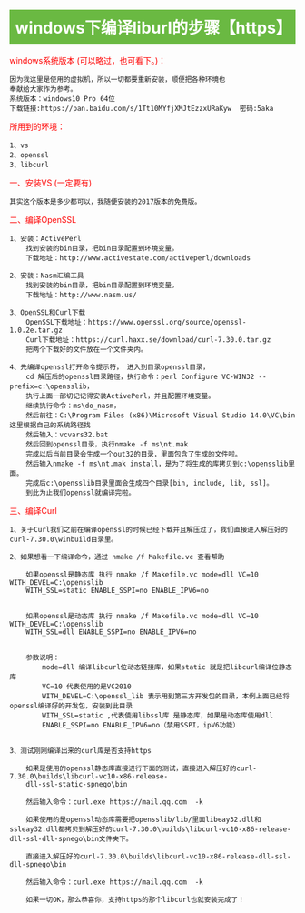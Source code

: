 

<h1 style="background:#6AB942;color:#FFFFFF;padding:10px">windows下编译liburl的步骤【https】</h1>
<String style="color:red">windows系统版本 (可以略过，也可看下。)：</String>

```
因为我这里是使用的虚拟机，所以一切都要重新安装，顺便把各种环境也
奉献给大家作为参考。
系统版本：windows10 Pro 64位
下载链接:https://pan.baidu.com/s/1Tt10MYfjXMJtEzzxURaKyw  密码:5aka
```

<String style="color:red">所用到的环境：</String>

```
1、vs
2、openssl
3、libcurl
```

<String style="color:red">一、安装VS (一定要有)</String>

```
其实这个版本是多少都可以，我随便安装的2017版本的免费版。
```
<String style="color:red">二、编译OpenSSL</String>

```
1、安装：ActivePerl
	找到安装的bin目录，把bin目录配置到环境变量。
	下载地址：http://www.activestate.com/activeperl/downloads

2、安装：Nasm汇编工具
	找到安装的bin目录，把bin目录配置到环境变量。
	下载地址：http://www.nasm.us/ 

3、OpenSSL和Curl下载
	OpenSSL下载地址：https://www.openssl.org/source/openssl-1.0.2e.tar.gz
	Curl下载地址：https://curl.haxx.se/download/curl-7.30.0.tar.gz
	把两个下载好的文件放在一个文件夹内。

4、先编译openssl打开命令提示符， 进入到目录openssl目录， 
	cd 解压后的openssl目录路径，执行命令：perl Configure VC-WIN32 --prefix=c:\opensslib，
	执行上面一部切记记得安装ActivePerl，并且配置环境变量。
	继续执行命令：ms\do_nasm，
	然后前往：C:\Program Files (x86)\Microsoft Visual Studio 14.0\VC\bin 这里根据自己的系统路径找
	然后输入：vcvars32.bat
	然后回到openssl目录，执行nmake -f ms\nt.mak
	完成以后当前目录会生成一个out32的目录，里面包含了生成的文件啦。
	然后输入nmake -f ms\nt.mak install，是为了将生成的库拷贝到c:\opensslib里面。
	完成后c:\opensslib目录里面会生成四个目录[bin, include, lib, ssl]。
	到此为止我们openssl就编译完啦。
```

<String style="color:red">三、编译Curl</String>

```
1、关于Curl我们之前在编译openssl的时候已经下载并且解压过了，我们直接进入解压好的curl-7.30.0\winbuild目录里。

2、如果想看一下编译命令，通过 nmake /f Makefile.vc 查看帮助
	
	如果openssl是静态库 执行 nmake /f Makefile.vc mode=dll VC=10 WITH_DEVEL=C:\opensslib 
	WITH_SSL=static ENABLE_SSPI=no ENABLE_IPV6=no
	
	
	如果openssl是动态库 执行 nmake /f Makefile.vc mode=dll VC=10 WITH_DEVEL=C:\opensslib 
	WITH_SSL=dll ENABLE_SSPI=no ENABLE_IPV6=no


	参数说明：
		mode=dll 编译libcurl位动态链接库，如果static 就是把libcurl编译位静态库 
		VC=10 代表使用的是VC2010
		WITH_DEVEL=C:\openssl_lib 表示用到第三方开发包的目录，本例上面已经将openssl编译好的开发包，安装到此目录
		WITH_SSL=static ,代表使用libssl库 是静态库，如果是动态库使用dll
		ENABLE_SSPI=no ENABLE_IPV6=no（禁用SSPI，ipV6功能）


3、测试刚刚编译出来的curl库是否支持https

	如果是使用的openssl静态库直接进行下面的测试，直接进入解压好的curl-7.30.0\builds\libcurl-vc10-x86-release-
	dll-ssl-static-spnego\bin
	
	然后输入命令：curl.exe https://mail.qq.com  -k
	
	如果使用的是openssl动态库需要把opensslib/lib/里面libeay32.dll和ssleay32.dll都拷贝到解压好的curl-7.30.0\builds\libcurl-vc10-x86-release-dll-ssl-dll-spnego\bin文件夹下。
	
	直接进入解压好的curl-7.30.0\builds\libcurl-vc10-x86-release-dll-ssl-dll-spnego\bin
	
	然后输入命令：curl.exe https://mail.qq.com  -k
	
	如果一切OK，那么恭喜你，支持https的那个libcurl也就安装完成了！
```
